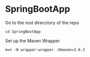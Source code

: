 # SpringBootApp
Go to the root direcctory of the repo
```
cd SpringBootApp
```
Set up the Maven Wrapper
```
mvn -N wrapper:wrapper -Dmaven=3.6.3
```
